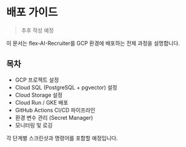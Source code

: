 # 배포 가이드

> 추후 작성 예정

이 문서는 flex-AI-Recruiter를 GCP 환경에 배포하는 전체 과정을 설명합니다.

## 목차
- GCP 프로젝트 설정
- Cloud SQL (PostgreSQL + pgvector) 설정
- Cloud Storage 설정
- Cloud Run / GKE 배포
- GitHub Actions CI/CD 파이프라인
- 환경 변수 관리 (Secret Manager)
- 모니터링 및 로깅

각 단계별 스크린샷과 명령어를 포함할 예정입니다.

